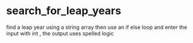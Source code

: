 # search_for_leap_years
find a leap year using a string array then use an if else loop and enter the input with int , the output uses spelled logic

